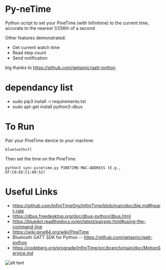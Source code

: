 

# Py-neTime
Python script to set your PineTime (with Infinitime) to the current time, accurate to the nearest 1/256th of a second

Other features demonstrated:

  - Get current watch time
  - Read step count
  - Send notification

big thanks to https://github.com/getsenic/gatt-python

# dependancy list
   - sudo pip3 install -r requirements.txt
   - sudo apt-get install python3-dbus

# To Run

Pair your PineTime device to your machine:

```console
bluetoothctl
```

Then set the time on the PineTime:

```console
python3 sync-pinetime.py PINETIME-MAC-ADDRESS (E.g., EF:C0:ED:C1:68:52)
```

# Useful Links

  - https://github.com/InfiniTimeOrg/InfiniTime/blob/main/doc/ble.md#heart-rate
  - https://dbus.freedesktop.org/doc/dbus-python/dbus.html
  - https://bluedot.readthedocs.io/en/latest/pairpipi.html#using-the-command-line
  - https://wiki.pine64.org/wiki/PineTime
  - Bluetooth GATT SDK for Python -- https://github.com/getsenic/gatt-python
  - https://codeberg.org/prograde/InfiniTime/src/branch/main/doc/MotionService.md


![alt text](https://ironrobin.net/clover/droppy/$/PZvVn)
